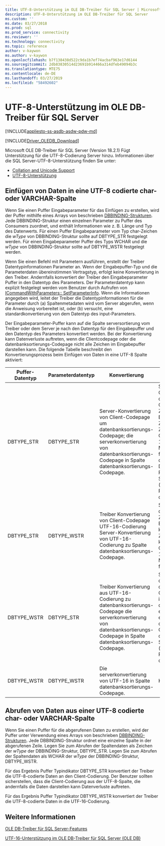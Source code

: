 ```yaml
---
title: UTF-8-Unterstützung im OLE DB-Treiber für SQL Server | Microsoft-Dokumentation
description: UTF-8-Unterstützung im OLE DB-Treiber für SQL Server
ms.custom: ''
ms.date: 03/27/2018
ms.prod: sql
ms.prod_service: connectivity
ms.reviewer: ''
ms.technology: connectivity
ms.topic: reference
author: v-kaywon
ms.author: v-kaywon
ms.openlocfilehash: b7f138438d522c9da1b7ef74acbaf963e17d6144
ms.sourcegitcommit: 2db83830514d23691b914466a314dfeb49094b3c
ms.translationtype: MTE75
ms.contentlocale: de-DE
ms.lasthandoff: 03/27/2019
ms.locfileid: "58492602"
---
```

# <a name="utf-8-support-in-ole-db-driver-for-sql-server"></a>UTF-8-Unterstützung im OLE DB-Treiber für SQL Server
[!INCLUDE[appliesto-ss-asdb-asdw-pdw-md](../../../includes/appliesto-ss-asdb-asdw-pdw-md.md)]

[!INCLUDE[Driver_OLEDB_Download](../../../includes/driver_oledb_download.md)]

Microsoft OLE DB-Treiber für SQL Server (Version 18.2.1) Fügt Unterstützung für die UTF-8-Codierung Server hinzu. Informationen über die SQL Server-UTF-8-Unterstützung finden Sie unter:
- [Collation and Unicode Support](../../../relational-databases/collations/collation-and-unicode-support.md)
- [UTF-8-Unterstützung](../../../sql-server/what-s-new-in-sql-server-ver15.md#utf-8-support-ctp-23)

## <a name="data-insertion-into-a-utf-8-encoded-char-or-varchar-column"></a>Einfügen von Daten in eine UTF-8 codierte char- oder VARCHAR-Spalte
Wenn Sie einen Puffer Eingabeparameter für das Einfügen zu erstellen, wird der Puffer mithilfe eines Arrays von beschrieben [DBBINDING-Strukturen](https://go.microsoft.com/fwlink/?linkid=2071182). Jede DBBINDING-Struktur einen einzelnen Parameter zu Puffer des Consumers zuordnet, und enthält Informationen wie z. B. Länge und Typ des Datenwerts. Für einen Puffer Eingabeparameter vom Typ char-Zeichen die *wType* von DBBINDING-Struktur sollte auf DBTYPE_STR festgelegt werden. Für einen Eingabeparameter Puffer des Typs WCHAR und die *wType* von DBBINDING-Struktur sollte auf DBTYPE_WSTR festgelegt werden.

Wenn Sie einen Befehl mit Parametern ausführen, erstellt der Treiber Datentypinformationen Parameter an. Wenn der Eingabepuffer-Typ und die Parameterdaten übereinstimmen Vertragstyp, erfolgt keine Konvertierung in den Treiber. Andernfalls konvertiert der Treiber den Eingabeparameter Puffer in den Datentyp des Parameters. Der Parameterdatentyp kann explizit festgelegt werden vom Benutzer durch Aufrufen von [ICommandWithParameters:: SetParameterInfo](https://go.microsoft.com/fwlink/?linkid=2071577). Wenn die Informationen angegeben wird, leitet der Treiber die Datentypinformationen für die Parameter durch (a) Spaltenmetadaten wird vom Server abgerufen, wenn die Anweisung vorbereitet ist, oder (b) versucht, eine standardkonvertierung von dem Datentyp des input-Parameters.

Der Eingabeparameter-Puffer kann auf die Spalte serversortierung vom Treiber oder dem Server je nach den Datentyp für den Eingabepuffer und den Datentyp des Parameters konvertiert werden. Bei der Konvertierung kann Datenverluste auftreten, wenn die Clientcodepage oder die datenbanksortierungs-Codepage nicht alle Zeichen im Eingabepuffer darstellen kann. Die folgende Tabelle beschreibt den Konvertierungsprozess beim Einfügen von Daten in eine UTF-8 Spalte aktiviert:

|Puffer-Datentyp|Parameterdatentyp|Konvertierung|Benutzer Vorsichtsmaßnahme|
|---             |---                |---       |---            |
|DBTYPE_STR|DBTYPE_STR|Server-Konvertierung von Client-Codepage um datenbanksortierungs-Codepage; die serverkonvertierung von datenbanksortierungs-Codepage in Spalte datenbanksortierungs-Codepage.|Stellen Sie sicher, die Client-Codepage, die datenbanksortierungs-Codepage können alle Zeichen in den Eingabedaten darstellen. Z. B. um eine Polnisch Zeichen einzufügen, die Clientcodepage auf 1250 (ANSI Mitteleuropäisch) festgelegt werden, und die Sortierung der Datenbank konnte Polnisch als den Sortierungskennzeichner (z. B. Polish_100_CI_AS_SC) oder UTF-8 aktiviert.|
|DBTYPE_STR|DBTYPE_WSTR|Treiber Konvertierung von Client-Codepage UTF-16-Codierung Server-Konvertierung von UTF-16-Codierung zu Spalte datenbanksortierungs-Codepage.|Stellen Sie sicher, dass die Clientcodepage alle Zeichen in den Eingabedaten darstellen kann. Um ein Polnisch Zeichen einzufügen, konnte die Clientcodepage z. B. um 1250 (ANSI Mitteleuropäisch) festgelegt werden.|
|DBTYPE_WSTR|DBTYPE_STR|Treiber Konvertierung aus UTF-16-Codierung zu datenbanksortierungs-Codepage die serverkonvertierung von datenbanksortierungs-Codepage in Spalte datenbanksortierungs-Codepage.|Stellen Sie sicher, dass die datenbanksortierungs-Codepage alle Zeichen in den Eingabedaten darstellen kann. Z. B. um eine Polnisch Zeichen einzufügen, kann die datenbanksortierungs-Codepage Polnisch als den Sortierungskennzeichner (z. B. Polish_100_CI_AS_SC) oder UTF-8 aktiviert.|
|DBTYPE_WSTR|DBTYPE_WSTR|Die serverkonvertierung von UTF-16 in Spalte datenbanksortierungs-Codepage.|Keine.|

## <a name="data-retrieval-from-a-utf-8-encoded-char-or-varchar-column"></a>Abrufen von Daten aus einer UTF-8 codierte char- oder VARCHAR-Spalte
Wenn Sie einen Puffer für die abgerufenen Daten zu erstellen, wird der Puffer unter Verwendung eines Arrays von beschrieben [DBBINDING-Strukturen](https://go.microsoft.com/fwlink/?linkid=2071182). Jede DBBINDING-Struktur ordnet eine einzelne Spalte in der abgerufenen Zeile. Legen Sie zum Abrufen der Spaltendaten als Zeichen der *wType* der DBBINDING-Struktur, DBTYPE_STR. Legen Sie zum Abrufen der Spaltendaten als WCHAR der *wType* der DBBINDING-Struktur, DBTYPE_WSTR.

Für das Ergebnis Puffer Typindikator DBTYPE_STR konvertiert der Treiber die UTF-8-codierte Daten an den Client-Codierung. Der Benutzer sollten sicherstellen, dass die Client-Codierung aus der UTF-8-Spalte, die andernfalls die Daten darstellen kann Datenverluste auftreten.

Für das Ergebnis Puffer Typindikator DBTYPE_WSTR konvertiert der Treiber die UTF-8-codierte Daten in die UTF-16-Codierung.
  
## <a name="see-also"></a>Weitere Informationen  
[OLE DB-Treiber für SQL Server-Features](../../oledb/features/oledb-driver-for-sql-server-features.md) 

[UTF-16-Unterstützung im OLE DB-Treiber für SQL Server (OLE DB)](../../oledb/features/utf-16-support-in-oledb-driver-for-sql-server.md)    
  
  
